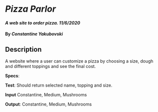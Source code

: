 # _Pizza Parlor_

#### _A web site to order pizza. 11/6/2020_

#### By _**Constantine Yakubovski**_

## Description

A website where a user can customize a pizza by choosing a size, dough and different toppings and see the final cost.


**Specs**:

**Test**: Should return selected name, topping and size.

**Input** Constantine, Medium, Mushrooms

**Output**: Constantine, Medium, Mushrooms



